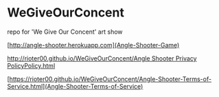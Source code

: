 # WeGiveOurConcent
repo for 'We Give Our Concent' art show

[http://angle-shooter.herokuapp.com](Angle-Shooter-Game)

[http://rioter00.github.io/WeGiveOurConcent/Angle Shooter Privacy PolicyPolicy.html](Angle-Shooter-Privacy)

[https://rioter00.github.io/WeGiveOurConcent/Angle-Shooter-Terms-of-Service.html](Angle-Shooter-Terms-of-Service)
